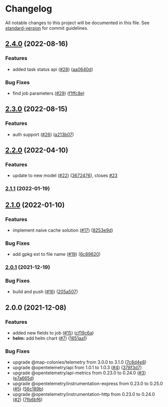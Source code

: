 # Changelog

All notable changes to this project will be documented in this file. See [standard-version](https://github.com/conventional-changelog/standard-version) for commit guidelines.

## [2.4.0](https://github.com/MapColonies/exporter-trigger/compare/v2.3.0...v2.4.0) (2022-08-16)


### Features

* added task status api ([#28](https://github.com/MapColonies/exporter-trigger/issues/28)) ([aa0640d](https://github.com/MapColonies/exporter-trigger/commit/aa0640d05160c52cc087440aa90e04e04735d86b))


### Bug Fixes

* find job parameters ([#29](https://github.com/MapColonies/exporter-trigger/issues/29)) ([f1ffc8e](https://github.com/MapColonies/exporter-trigger/commit/f1ffc8edaff10f99d6aff8d4ec40ee2a8a8b6982))

## [2.3.0](https://github.com/MapColonies/exporter-trigger/compare/v2.2.0...v2.3.0) (2022-08-15)


### Features

* auth support ([#26](https://github.com/MapColonies/exporter-trigger/issues/26)) ([a213b07](https://github.com/MapColonies/exporter-trigger/commit/a213b074a6b4be2c16fe67f20062ccde4e1b2bd4))

## [2.2.0](https://github.com/MapColonies/exporter-trigger/compare/v2.1.1...v2.2.0) (2022-04-10)


### Features

* update to new model ([#22](https://github.com/MapColonies/exporter-trigger/issues/22)) ([3672476](https://github.com/MapColonies/exporter-trigger/commit/367247680bbd872b56fffa1c51a3d374d49c1ad0)), closes [#23](https://github.com/MapColonies/exporter-trigger/issues/23)

### [2.1.1](https://github.com/MapColonies/exporter-trigger/compare/v2.1.0...v2.1.1) (2022-01-19)

## [2.1.0](https://github.com/MapColonies/exporter-trigger/compare/v2.0.1...v2.1.0) (2022-01-10)


### Features

* implement naive cache solution ([#17](https://github.com/MapColonies/exporter-trigger/issues/17)) ([8253e9d](https://github.com/MapColonies/exporter-trigger/commit/8253e9d48bde81ec9054182c241cdf1eff8beab0))


### Bug Fixes

* add gpkg ext to file name ([#19](https://github.com/MapColonies/exporter-trigger/issues/19)) ([6c89620](https://github.com/MapColonies/exporter-trigger/commit/6c896206b52c67d8228e85de6f740fa147ba845b))

### [2.0.1](https://github.com/MapColonies/exporter-trigger/compare/v2.0.0...v2.0.1) (2021-12-19)


### Bug Fixes

* build and push ([#16](https://github.com/MapColonies/exporter-trigger/issues/16)) ([205a507](https://github.com/MapColonies/exporter-trigger/commit/205a5075d3896865a6a587829123a31d0cd5b0cc))

## 2.0.0 (2021-12-08)


### Features

* added new fields to job ([#15](https://github.com/MapColonies/exporter-trigger/issues/15)) ([cf19c6a](https://github.com/MapColonies/exporter-trigger/commit/cf19c6a18af286f86c6586a244b85d2d163b9ae6))
* **helm:** add helm chart ([#7](https://github.com/MapColonies/exporter-trigger/issues/7)) ([1651aa1](https://github.com/MapColonies/exporter-trigger/commit/1651aa13deaacef3b0c1b198d05fe57a542d6e7d))


### Bug Fixes

* upgrade @map-colonies/telemetry from 3.0.0 to 3.1.0 ([7c8d4e8](https://github.com/MapColonies/exporter-trigger/commit/7c8d4e8a85a22e687abd2e4cb159314096f7bfe0))
* upgrade @opentelemetry/api from 1.0.1 to 1.0.3 ([#4](https://github.com/MapColonies/exporter-trigger/issues/4)) ([378f3d7](https://github.com/MapColonies/exporter-trigger/commit/378f3d7af750530753d1019e378189ea36598320))
* upgrade @opentelemetry/api-metrics from 0.23.0 to 0.24.0 ([#3](https://github.com/MapColonies/exporter-trigger/issues/3)) ([e7a665d](https://github.com/MapColonies/exporter-trigger/commit/e7a665dc6489723d325e0f9da77b01943e134da2))
* upgrade @opentelemetry/instrumentation-express from 0.23.0 to 0.25.0 ([#5](https://github.com/MapColonies/exporter-trigger/issues/5)) ([56c189b](https://github.com/MapColonies/exporter-trigger/commit/56c189b2d34ad1f812820b708f511b6b2fbcf240))
* upgrade @opentelemetry/instrumentation-http from 0.23.0 to 0.24.0 ([#2](https://github.com/MapColonies/exporter-trigger/issues/2)) ([7fb6bf6](https://github.com/MapColonies/exporter-trigger/commit/7fb6bf60320917b05eb897720314098f19493de0))
